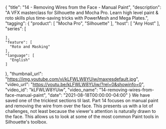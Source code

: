 {
  "title": "14 - Removing Wires from the Face - Manual Paint",
  "description": "A VFX masterclass for Silhouette and Mocha Pro. Learn high level paint & roto skills plus time-saving tricks with PowerMesh and Mega Plates.",
  "tagging": {
    "product": [
      "Mocha Pro",
      "Silhouette"
    ],
    "host": [
      "Any Host"
    ],
    "series": [

    ],
    "feature": [
      "Roto and Masking"
    ],
    "language": [
      "English"
    ]
  },
  "thumbnail_url": "https://img.youtube.com/vi/kLFWLW8YUiw/maxresdefault.jpg",
  "video_url": "https://youtu.be/kLFWLW8YUiw/?rel=0&showinfo=0",
  "video_id": "kLFWLW8YUiw",
  "video_name": "14-removing-wires-from-face-manual-paint",
  "date": "2021-08-18T00:00:00-04:00"
}
We have saved one of the trickiest sections til last. Part 14 focuses on manual paint and removing the wire from over the face. This presents us with a lot of challenges, not least because the viewer's attention is naturally drawn to the face. This allows us to look at some of the most common Paint tools in Silhouette's toolbox.